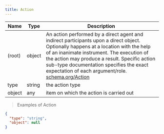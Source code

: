 ```yaml
---
title: Action
---
```

| Name | Type | Description |
|---|---|---|
| (root) | object | An action performed by a direct agent and indirect participants upon a direct object. Optionally happens at a location with the help of an inanimate instrument. The execution of the action may produce a result. Specific action sub-type documentation specifies the exact expectation of each argument/role. [schema.org/Action](https://schema.org/Action) |
| type | string | the action type |
| object | any | item on which the action is carried out |

> Examples of Action

```json
{
  "type": "string",
  "object": null
}
```



